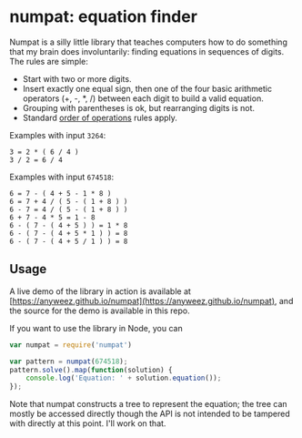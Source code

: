 # numpat: equation finder
Numpat is a silly little library that teaches computers how to do something that my brain does involuntarily: finding equations in sequences of digits. The rules are simple:

- Start with two or more digits.
- Insert exactly one equal sign, then one of the four basic arithmetic operators (+, -, *, /) between each digit to build a valid equation.
- Grouping with parentheses is ok, but rearranging digits is not.
- Standard [order of operations](https://en.wikipedia.org/wiki/Order_of_operations#Definition) rules apply.

Examples with input `3264`:

    3 = 2 * ( 6 / 4 )
    3 / 2 = 6 / 4

Examples with input `674518`:

    6 = 7 - ( 4 + 5 - 1 * 8 )
    6 = 7 + 4 / ( 5 - ( 1 + 8 ) )
    6 - 7 = 4 / ( 5 - ( 1 + 8 ) )
    6 + 7 - 4 * 5 = 1 - 8
    6 - ( 7 - ( 4 + 5 ) ) = 1 * 8
    6 - ( 7 - ( 4 + 5 * 1 ) ) = 8
    6 - ( 7 - ( 4 + 5 / 1 ) ) = 8

## Usage
A live demo of the library in action is available at [https://anyweez.github.io/numpat](https://anyweez.github.io/numpat), and the source for the demo is available in this repo.

If you want to use the library in Node, you can 

```js
var numpat = require('numpat')

var pattern = numpat(674518);
pattern.solve().map(function(solution) {
    console.log('Equation: ' + solution.equation());
});
```

Note that numpat constructs a tree to represent the equation; the tree can mostly be accessed directly though the API is not intended to be tampered with directly at this point. I'll work on that.
